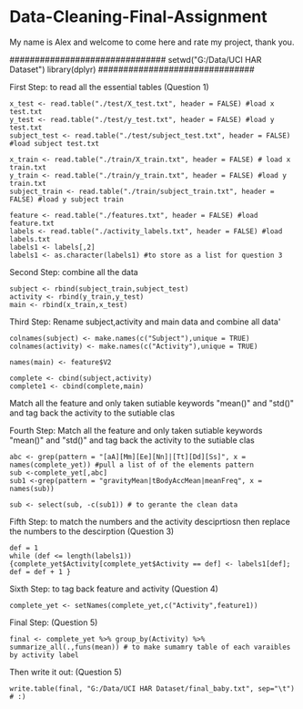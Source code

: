 # Data-Cleaning-Final-Assignment

My name is Alex and welcome to come here and rate my project, thank you.

###############################
	setwd("G:/Data/UCI HAR Dataset")
	library(dplyr)
###############################

First Step: to read all the essential tables (Question 1)

	x_test <- read.table("./test/X_test.txt", header = FALSE) #load x test.txt
	y_test <- read.table("./test/y_test.txt", header = FALSE) #load y test.txt
	subject_test <- read.table("./test/subject_test.txt", header = FALSE) #load subject test.txt
	
	x_train <- read.table("./train/X_train.txt", header = FALSE) # load x train.txt
	y_train <- read.table("./train/y_train.txt", header = FALSE) #load y train.txt
	subject_train <- read.table("./train/subject_train.txt", header = FALSE) #load y subject train
	
	feature <- read.table("./features.txt", header = FALSE) #load feature.txt
	labels <- read.table("./activity_labels.txt", header = FALSE) #load labels.txt
	labels1 <- labels[,2] 
	labels1 <- as.character(labels1) #to store as a list for question 3
   
Second Step: combine all the data

	subject <- rbind(subject_train,subject_test)  
	activity <- rbind(y_train,y_test)
	main <- rbind(x_train,x_test)
    
Third Step: Rename subject,activity and main data and combine all data'

	colnames(subject) <- make.names(c("Subject"),unique = TRUE)
	colnames(activity) <- make.names(c("Activity"),unique = TRUE)
	
	names(main) <- feature$V2
	
	complete <- cbind(subject,activity)
	complete1 <- cbind(complete,main)




	
Match all the feature and only taken sutiable keywords "mean()" and "std()" and tag back the activity to the sutiable clas
	    
	    
Fourth Step: Match all the feature and only taken sutiable keywords "mean()" and "std()" and tag back the activity to the sutiable clas

	abc <- grep(pattern = "[aA][Mm][Ee][Nn]|[Tt][Dd][Ss]", x = names(complete_yet)) #pull a list of of the elements pattern
	sub <-complete_yet[,abc]
	sub1 <-grep(pattern = "gravityMean|tBodyAccMean|meanFreq", x = names(sub))
	
	sub <- select(sub, -c(sub1)) # to gerante the clean data

Fifth Step: to match the numbers and the activity desciprtiosn then replace the numbers to the descirption (Question 3)

	def = 1
	while (def <= length(labels1)){complete_yet$Activity[complete_yet$Activity == def] <- labels1[def]; def = def + 1 }
	
Sixth Step: to tag back feature and activity (Question 4)

	complete_yet <- setNames(complete_yet,c("Activity",feature1))

Final Step: (Question 5)

	final <- complete_yet %>% group_by(Activity) %>% summarize_all(.,funs(mean)) # to make sumamry table of each varaibles by activity label

Then write it out: (Question 5)

	write.table(final, "G:/Data/UCI HAR Dataset/final_baby.txt", sep="\t") # :)








